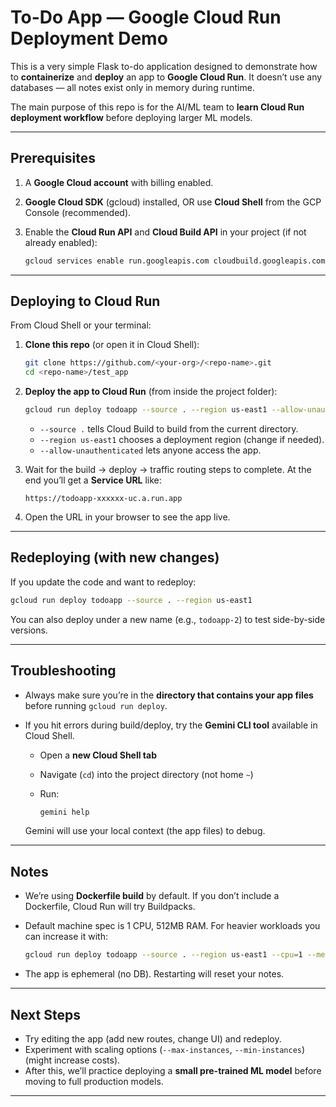 

# To-Do App — Google Cloud Run Deployment Demo

This is a very simple Flask to-do application designed to demonstrate how to **containerize** and **deploy** an app to **Google Cloud Run**.
It doesn’t use any databases — all notes exist only in memory during runtime.

The main purpose of this repo is for the AI/ML team to **learn Cloud Run deployment workflow** before deploying larger ML models.

---

## Prerequisites

1. A **Google Cloud account** with billing enabled.
2. **Google Cloud SDK** (gcloud) installed, OR use **Cloud Shell** from the GCP Console (recommended).
3. Enable the **Cloud Run API** and **Cloud Build API** in your project (if not already enabled):

   ```bash
   gcloud services enable run.googleapis.com cloudbuild.googleapis.com
   ```

---

## Deploying to Cloud Run

From Cloud Shell or your terminal:

1. **Clone this repo** (or open it in Cloud Shell):

   ```bash
   git clone https://github.com/<your-org>/<repo-name>.git
   cd <repo-name>/test_app
   ```

2. **Deploy the app to Cloud Run** (from inside the project folder):

   ```bash
   gcloud run deploy todoapp --source . --region us-east1 --allow-unauthenticated
   ```

   * `--source .` tells Cloud Build to build from the current directory.
   * `--region us-east1` chooses a deployment region (change if needed).
   * `--allow-unauthenticated` lets anyone access the app.

3. Wait for the build → deploy → traffic routing steps to complete.
   At the end you’ll get a **Service URL** like:

   ```
   https://todoapp-xxxxxx-uc.a.run.app
   ```

4. Open the URL in your browser to see the app live.

---

## Redeploying (with new changes)

If you update the code and want to redeploy:

```bash
gcloud run deploy todoapp --source . --region us-east1
```

You can also deploy under a new name (e.g., `todoapp-2`) to test side-by-side versions.

---

## Troubleshooting

* Always make sure you’re in the **directory that contains your app files** before running `gcloud run deploy`.
* If you hit errors during build/deploy, try the **Gemini CLI tool** available in Cloud Shell.

  * Open a **new Cloud Shell tab**
  * Navigate (`cd`) into the project directory (not home `~`)
  * Run:

    ```bash
    gemini help
    ```

  Gemini will use your local context (the app files) to debug.

---

## Notes

* We’re using **Dockerfile build** by default. If you don’t include a Dockerfile, Cloud Run will try Buildpacks.
* Default machine spec is 1 CPU, 512MB RAM. For heavier workloads you can increase it with:

  ```bash
  gcloud run deploy todoapp --source . --region us-east1 --cpu=1 --memory=2Gi
  ```
* The app is ephemeral (no DB). Restarting will reset your notes.

---

## Next Steps

* Try editing the app (add new routes, change UI) and redeploy.
* Experiment with scaling options (`--max-instances`, `--min-instances`) (might increase costs).
* After this, we’ll practice deploying a **small pre-trained ML model** before moving to full production models.

---


